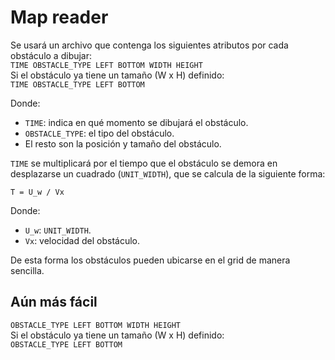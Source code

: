 # Map reader

Se usará un archivo que contenga los siguientes atributos por cada obstáculo a dibujar:  
`TIME OBSTACLE_TYPE LEFT BOTTOM WIDTH HEIGHT`  
Si el obstáculo ya tiene un tamaño (W x H) definido:  
`TIME OBSTACLE_TYPE LEFT BOTTOM `

Donde:  
* `TIME`: indica en qué momento se dibujará el obstáculo.
* `OBSTACLE_TYPE`: el tipo del obstáculo.
* El resto son la posición y tamaño del obstáculo.

`TIME` se multiplicará por el tiempo que el obstáculo se demora en desplazarse un cuadrado (`UNIT_WIDTH`), que se calcula de la siguiente forma:  

`T = U_w / Vx`  

Donde:
* `U_w`: `UNIT_WIDTH`.
* `Vx`: velocidad del obstáculo.

De esta forma los obstáculos pueden ubicarse en el grid de manera sencilla.

## Aún más fácil

`OBSTACLE_TYPE LEFT BOTTOM WIDTH HEIGHT`  
Si el obstáculo ya tiene un tamaño (W x H) definido:  
`OBSTACLE_TYPE LEFT BOTTOM `

